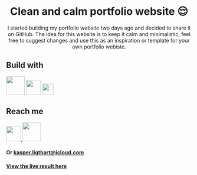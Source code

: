 <h1 align="center">Clean and calm portfolio website 😌</h1>

<p align="center">I started building my portfolio website two days ago and decided to share it on GitHub. The idea for this website is to keep it calm and minimalistic, feel free to suggest changes and use this as an inspiration or template for your own portfolio webiste.</p>

## Build with

<span>
  <img src="https://tailwindcss.com/_next/static/media/tailwindcss-mark.cb8046c163f77190406dfbf4dec89848.svg" width="50">
  <img src="https://upload.wikimedia.org/wikipedia/commons/thumb/6/61/HTML5_logo_and_wordmark.svg/512px-HTML5_logo_and_wordmark.svg.png" width="40">
  <img src="https://upload.wikimedia.org/wikipedia/commons/3/3b/Javascript_Logo.png" width="30">
</span>

## Reach me

<span>
  <a href="https://www.linkedin.com/in/kasper-ligthart/" target="_blank">
    <img src="https://user-images.githubusercontent.com/70808417/142434323-df22212a-d2a2-4c3f-a8b8-cb71003641d9.png" width=40>
  </a>
  <a href="https://github.com/KasperRL" target="_blank">
    <img src="https://user-images.githubusercontent.com/70808417/142432587-1ff09d3b-676c-4765-ba31-4eb7aace4615.png" width=50>
  </a>
</span>

#### Or kasper.ligthart@icloud.com

#### <a href="https://kasperrl.github.io/portfolio/" target="_blank">View the live result here</a>

